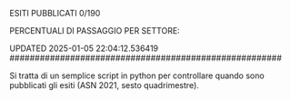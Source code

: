 ESITI PUBBLICATI 0/190 

PERCENTUALI DI PASSAGGIO PER SETTORE:

UPDATED 2025-01-05 22:04:12.536419
###################################################### 

Si tratta di un semplice script in python per controllare quando sono pubblicati gli esiti (ASN 2021, sesto quadrimestre).

